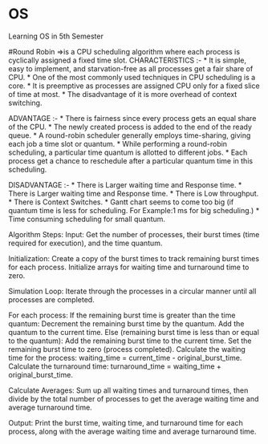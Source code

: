# OS
Learning  OS in 5th Semester

#Round Robin =>is a CPU scheduling algorithm where each process is cyclically assigned a fixed time slot. 
CHARACTERISTICS :-  * It is simple, easy to implement, and starvation-free as all processes get a fair share of CPU.
                    * One of the most commonly used techniques in CPU scheduling is a core.
                    * It is preemptive as processes are assigned CPU only for a fixed slice of time at most.
                    * The disadvantage of it is more overhead of context switching.

ADVANTAGE :-  * There is fairness since every process gets an equal share of the CPU.
              * The newly created process is added to the end of the ready queue.
              * A round-robin scheduler generally employs time-sharing, giving each job a time slot or quantum. 
              * While performing a round-robin scheduling, a particular time quantum is allotted to different jobs. 
              * Each process get a chance to reschedule after a particular quantum time in this scheduling. 

DISADVANTAGE :-   * There is Larger waiting time and Response time.
                  * There is Larger waiting time and Response time.
                  * There is Low throughput.
                  * There is Context Switches.
                  * Gantt chart seems to come too big (if quantum time is less for scheduling. For Example:1 ms for big scheduling.)
                  * Time consuming scheduling for small quantum.

Algorithm Steps:
Input:
Get the number of processes, their burst times (time required for execution), and the time quantum.

Initialization:
Create a copy of the burst times to track remaining burst times for each process. Initialize arrays for waiting time and turnaround time to zero.

Simulation Loop:
Iterate through the processes in a circular manner until all processes are completed.

For each process:
If the remaining burst time is greater than the time quantum:
Decrement the remaining burst time by the quantum.
Add the quantum to the current time.
Else (remaining burst time is less than or equal to the quantum):
Add the remaining burst time to the current time.
Set the remaining burst time to zero (process completed).
Calculate the waiting time for the process: waiting_time = current_time - original_burst_time.
Calculate the turnaround time: turnaround_time = waiting_time + original_burst_time.

Calculate Averages:
Sum up all waiting times and turnaround times, then divide by the total number of processes to get the average waiting time and average turnaround time.

Output:
Print the burst time, waiting time, and turnaround time for each process, along with the average waiting time and average turnaround time.
